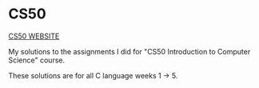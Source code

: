 # CS50

[CS50 WEBSITE](https://cs50.harvard.edu/x/2023/)

My solutions to the assignments I did for "CS50 Introduction to Computer Science" course.

These solutions are for all C language weeks 1 -> 5.
